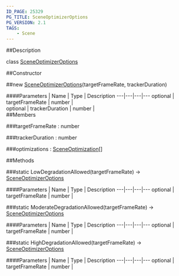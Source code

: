 ```yaml
---
ID_PAGE: 25329
PG_TITLE: SceneOptimizerOptions
PG_VERSION: 2.1
TAGS:
    - Scene
---
```

##Description

class [SceneOptimizerOptions](/classes/2.2/SceneOptimizerOptions)



##Constructor

##new [SceneOptimizerOptions](/classes/2.2/SceneOptimizerOptions)(targetFrameRate, trackerDuration)



####Parameters
 | Name | Type | Description
---|---|---|---
optional | targetFrameRate | number |  
optional | trackerDuration | number |  
##Members

###targetFrameRate : number



###trackerDuration : number



###optimizations : [SceneOptimization](/classes/2.2/SceneOptimization)[]



##Methods

###static LowDegradationAllowed(targetFrameRate) &rarr; [SceneOptimizerOptions](/classes/2.2/SceneOptimizerOptions)



####Parameters
 | Name | Type | Description
---|---|---|---
optional | targetFrameRate | number |  

###static ModerateDegradationAllowed(targetFrameRate) &rarr; [SceneOptimizerOptions](/classes/2.2/SceneOptimizerOptions)



####Parameters
 | Name | Type | Description
---|---|---|---
optional | targetFrameRate | number |  

###static HighDegradationAllowed(targetFrameRate) &rarr; [SceneOptimizerOptions](/classes/2.2/SceneOptimizerOptions)



####Parameters
 | Name | Type | Description
---|---|---|---
optional | targetFrameRate | number |  

